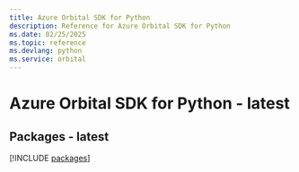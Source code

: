 ```yaml
---
title: Azure Orbital SDK for Python
description: Reference for Azure Orbital SDK for Python
ms.date: 02/25/2025
ms.topic: reference
ms.devlang: python
ms.service: orbital
---
```

# Azure Orbital SDK for Python - latest
## Packages - latest
[!INCLUDE [packages](orbital-index.md)]